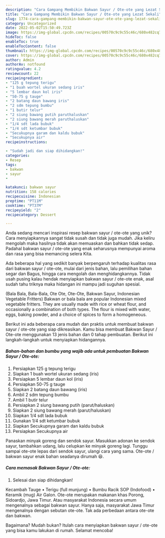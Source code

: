 ```yaml
---
description: "Cara Gampang Membikin Bakwan Sayur / Ote-ote yang Lezat Sekali"
title: "Cara Gampang Membikin Bakwan Sayur / Ote-ote yang Lezat Sekali"
slug: 1774-cara-gampang-membikin-bakwan-sayur-ote-ote-yang-lezat-sekali
category: Uncategorized
date: 2022-05-02T15:50:49.723Z
image: https://img-global.cpcdn.com/recipes/00570c9c9c55c46c/680x482cq70/bakwan-sayur-ote-ote-foto-resep-utama.jpg
hideToc: false
enableToc: true
enableTocContent: false
thumbnail: https://img-global.cpcdn.com/recipes/00570c9c9c55c46c/680x482cq70/bakwan-sayur-ote-ote-foto-resep-utama.jpg
cover: https://img-global.cpcdn.com/recipes/00570c9c9c55c46c/680x482cq70/bakwan-sayur-ote-ote-foto-resep-utama.jpg
author: Admin
authorAv: notfound
ratingvalue: 4.2
reviewcount: 22
recipeingredient:
- "125 g tepung terigu"
- "1 buah wortel ukuran sedang iris"
- "5 lembar daun kol iris"
- "50-75 g tauge"
- "2 batang daun bawang iris"
- "2 sdm tepung bumbu"
- "1 butir telur"
- "2 siung bawang putih paruthaluskan"
- "2 siung bawang merah paruthaluskan"
- "1/4 sdt lada bubuk"
- "1/4 sdt ketumbar bubuk"
- "Secukupnya garam dan kaldu bubuk"
- "Secukupnya air"
recipeinstructions:

- "Sudah jadi dan siap dihidangkan!"
categories:
- Resep
tags:
- bakwan
- sayur
- 

katakunci: bakwan sayur  
nutrition: 158 calories
recipecuisine: Indonesian
preptime: "PT11M"
cooktime: "PT37M"
recipeyield: "2"
recipecategory: Dessert

---
```





Anda sedang mencari inspirasi resep bakwan sayur / ote-ote yang unik? Cara menyiapkannya sangat tidak susah dan tidak juga mudah. Jika keliru mengolah maka hasilnya tidak akan memuaskan dan bahkan tidak sedap. Padahal bakwan sayur / ote-ote yang enak seharusnya mempunyai aroma dan rasa yang bisa memancing selera Kita.





Ada beberapa hal yang sedikit banyak berpengaruh terhadap kualitas rasa dari bakwan sayur / ote-ote, mulai dari jenis bahan, lalu pemilihan bahan segar dan Bagus, hingga cara mengolah dan menghidangkannya. Tidak usah pusing kalau hendak menyiapkan bakwan sayur / ote-ote enak,      asal sudah tahu triknya maka hidangan ini mampu jadi suguhan spesial.














(Bala Bala, Bala-Bala, Ote Ote, Ote-Ote, Bakwan Sayur, Indonesian Vegetable Fritters) Bakwan or bala bala are popular Indonesian mixed vegetable fritters. They are usually made with rice or wheat flour, and occasionally a combination of both types. The flour is mixed with water, eggs, baking powder, and a choice of spices to form a homogeneous.






Berikut ini ada beberapa cara mudah dan praktis untuk membuat bakwan sayur / ote-ote yang siap dikreasikan. Kamu bisa membuat Bakwan Sayur / Ote-ote menggunakan 13 jenis bahan dan 0 tahap pembuatan. Berikut ini langkah-langkah untuk menyiapkan hidangannya.

<!--inarticleads1-->

##### Bahan-bahan dan bumbu yang wajib ada untuk pembuatan Bakwan Sayur / Ote-ote:

1. Persiapkan 125 g tepung terigu
1. Siapkan 1 buah wortel ukuran sedang (iris)
1. Persiapkan 5 lembar daun kol (iris)
1. Persiapkan 50-75 g tauge
1. Siapkan 2 batang daun bawang (iris)
1. Ambil 2 sdm tepung bumbu
1. Ambil 1 butir telur
1. Persiapkan 2 siung bawang putih (parut/haluskan)
1. Siapkan 2 siung bawang merah (parut/haluskan)
1. Siapkan 1/4 sdt lada bubuk
1. Gunakan 1/4 sdt ketumbar bubuk
1. Siapkan Secukupnya garam dan kaldu bubuk
1. Persiapkan Secukupnya air


Panaskan minyak goreng dan sendok sayur. Masukkan adonan ke sendok sayur, tambahkan udang, lalu celupkan ke minyak goreng lagi. Tunggu sampai ote-ote lepas dari sendok sayur, ulangi cara yang sama. Ote-ote / bakwan sayur enak bahan seadanya dirumah 😆. 

<!--inarticleads2-->

##### Cara memasak Bakwan Sayur / Ote-ote:


1. Selesai dan siap dihidangkan!

Kecambah Tauge • Terigu (full munjung) • Bumbu Racik SOP (Indofood) • Keramik (mug) Air Galon. Ote-ote merupakan makanan khas Porong, Sidoardjo, Jawa Timur. Atau masyarakat Indonesia secara umum mengenalnya sebagai bakwan sayur. Hanya saja, masyarakat Jawa Timur mengenalnya dengan sebutan ote-ote. Tak ada perbedaan antara ote-ote dan bakwan. 

Bagaimana? Mudah bukan? Itulah cara menyiapkan bakwan sayur / ote-ote yang bisa kamu lakukan di rumah. Selamat mencoba!
